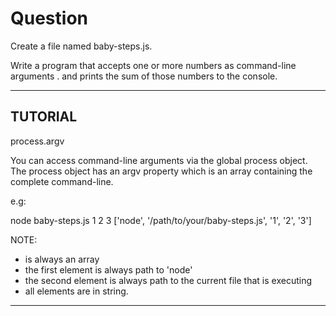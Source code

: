 # Question

Create a file named baby-steps.js.

Write a program that accepts one or more numbers as command-line arguments .
and prints the sum of those numbers to the console.

---

## TUTORIAL

process.argv

You can access command-line arguments via the global process object.
The process object has an argv property which is an array containing the complete command-line.

e.g:

node baby-steps.js 1 2 3
['node', '/path/to/your/baby-steps.js', '1', '2', '3']

NOTE:

- is always an array
- the first element is always path to 'node'
- the second element is always path to the current file that is executing
- all elements are in string.

---
